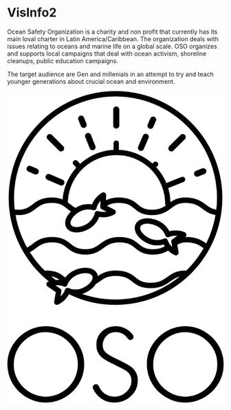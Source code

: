 # VisInfo2
Ocean Safety Organization is a charity and non profit that currently has its main loval charter in Latin America/Caribbean.
The organization deals with issues relating to oceans and marine life on a global scale.
OSO organizes and supports local campaigns that deal with ocean activism, shoreline cleanups, public education campaigns.

The target audience are Gen and millenials in an attempt to try and teach younger generations about crucial ocean and environment. 

![OSO Logo](https://raw.githubusercontent.com/Teranya/VisInfo2/master/images/OSOLOGO.png)
